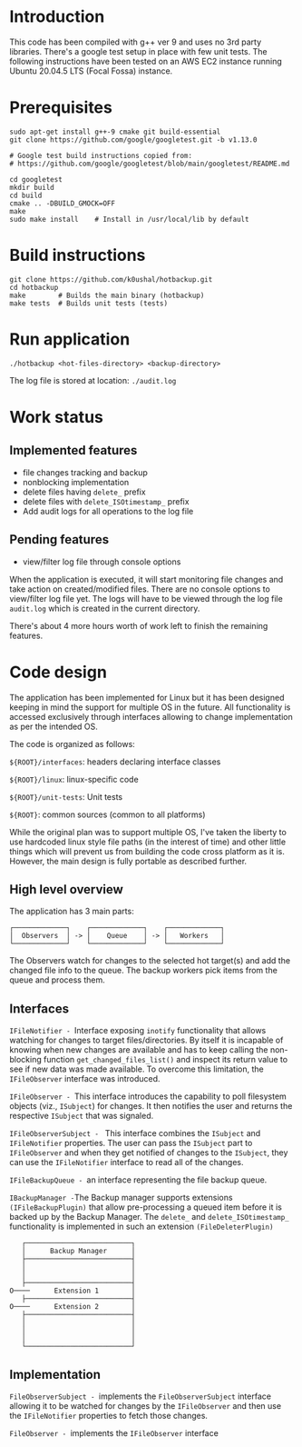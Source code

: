 
# Introduction
This code has been compiled with g++ ver 9 and uses no 3rd party libraries. There's a google test setup in place with few unit tests.
The following instructions have been tested on an AWS EC2 instance running Ubuntu 20.04.5 LTS (Focal Fossa) instance.

# Prerequisites
```
sudo apt-get install g++-9 cmake git build-essential
git clone https://github.com/google/googletest.git -b v1.13.0

# Google test build instructions copied from:
# https://github.com/google/googletest/blob/main/googletest/README.md

cd googletest
mkdir build
cd build
cmake .. -DBUILD_GMOCK=OFF
make
sudo make install    # Install in /usr/local/lib by default
```

# Build instructions
```
git clone https://github.com/k0ushal/hotbackup.git
cd hotbackup
make        # Builds the main binary (hotbackup)
make tests  # Builds unit tests (tests)
```

# Run application
```
./hotbackup <hot-files-directory> <backup-directory>
```
The log file is stored at location: `./audit.log`

# Work status
## Implemented features
- file changes tracking and backup
- nonblocking implementation
- delete files having `delete_` prefix
- delete files with `delete_ISOtimestamp_` prefix
- Add audit logs for all operations to the log file

## Pending features
- view/filter log file through console options

When the application is executed, it will start monitoring file changes and take action on created/modified files. There are no console options to view/filter log file yet. The logs will have to be viewed through the log file `audit.log` which is created in the current directory.

There's about 4 more hours worth of work left to finish the remaining features.

# Code design
The application has been implemented for Linux but it has been designed keeping in mind the support for multiple OS in the future. All functionality is accessed exclusively through interfaces allowing to change implementation as per the intended OS.

The code is organized as follows:

`${ROOT}/interfaces`: headers declaring interface classes

`${ROOT}/linux`: linux-specific code

`${ROOT}/unit-tests`: Unit tests

`${ROOT}`: common sources (common to all platforms)


While the original plan was to support multiple OS, I've taken the liberty to use hardcoded linux style file paths (in the interest of time) and other little things which will prevent us from building the code cross platform as it is. However, the main design is fully portable as described further.

## High level overview
The application has 3 main parts:


```
┌─────────────┐    ┌─────────────┐    ┌─────────────┐
│  Observers  │ -> │    Queue    │ -> │   Workers   │
└─────────────┘    └─────────────┘    └─────────────┘
```

The Observers watch for changes to the selected hot target(s) and add the changed file info to the queue. The backup workers pick items from the queue and process them.

## Interfaces
`IFileNotifier - `Interface exposing `inotify` functionality that allows watching for changes to target files/directories. By itself it is incapable of knowing when new changes are available and has to keep calling the non-blocking function `get_changed_files_list()` and inspect its return value to see if new data was made available. To overcome this limitation, the `IFileObserver` interface was introduced.
&nbsp;

`IFileObserver - `This interface introduces the capability to poll filesystem objects (viz., `ISubject`) for changes. It then notifies the user and returns the respective `ISubject` that was signaled. 
&nbsp;

`IFileObserverSubject - ` This interface combines the `ISubject` and `IFileNotifier` properties. The user can pass the `ISubject` part to `IFileObserver` and when they get notified of changes to the `ISubject`, they can use the `IFileNotifier` interface to read all of the changes.
&nbsp;

`IFileBackupQueue - `an interface representing the file backup queue.
&nbsp;

`IBackupManager -`The Backup manager supports extensions `(IFileBackupPlugin)` that allow pre-processing a queued item before it is backed up by the Backup Manager. The `delete_` and `delete_ISOtimestamp_` functionality is implemented in such an extension `(FileDeleterPlugin)`

```
   ┌──────────────────────────┐
   │      Backup Manager      │
   ├──────────────────────────┤
   │                          │
   │                          │
   ├──────────────────────────┤
O────      Extension 1        │
   ├──────────────────────────┤
O────      Extension 2        │
   ├──────────────────────────┤
   │                          │
   │                          │
   │                          │
   └──────────────────────────┘
```

## Implementation
`FileObserverSubject - `implements the `FileObserverSubject` interface allowing it to be watched for changes by the `IFileObserver` and then use the `IFileNotifier` properties to fetch those changes.
&nbsp;

`FileObserver - `implements the `IFileObserver` interface

